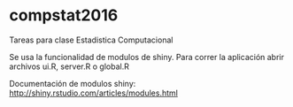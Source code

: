 # compstat2016
Tareas para clase Estadistica Computacional

Se usa la funcionalidad de modulos de shiny.
Para correr la aplicación abrir archivos ui.R, server.R o global.R

Documentación de modulos shiny: http://shiny.rstudio.com/articles/modules.html
